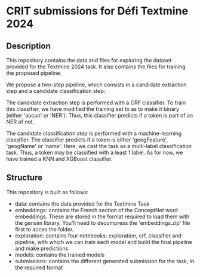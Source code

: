 # CRIT submissions for Défi Textmine 2024

## Description

This repository contains the data and files for exploring the dataset provided for the Textmine 2024 task. It also contains the files for training the proposed pipeline. 

We propose a two-step pipeline, which consists in a candidate extraction step and a candidate classification step: 

The candidate extraction step is performed with a CRF classifier. To train this classifier, we have modified the training set to as to make it binary (either 'aucun' or 'NER'). Thus, this classifier predicts if a token is part of an NER of not.

The candidate classification step is performed with a machine-learning classifier. The classifier predicts if a token is either 'geogFeature', 'geogName' or 'name'. Here, we cast the task as a multi-label classification task. Thus, a token may be classified with a least 1 label. As for now, we have trained a KNN and XGBoost classifier.

## Structure
This repository is built as follows:
* data: contains the data provided for the Textmine Task
* embeddings: contains the French section of the ConceptNet word embeddings. These are stored in the format required to load them with the gensim library. You'll need to decompress the 'embeddings.zip' file first to acces the folder.
* exploration: contains four notebooks: exploration, crf, classifier and pipeline, with which we can train each model and build the final pipeline and make predictions
* models: contains the trained models
* submissions: contains the different generated submission for the task, in the required format